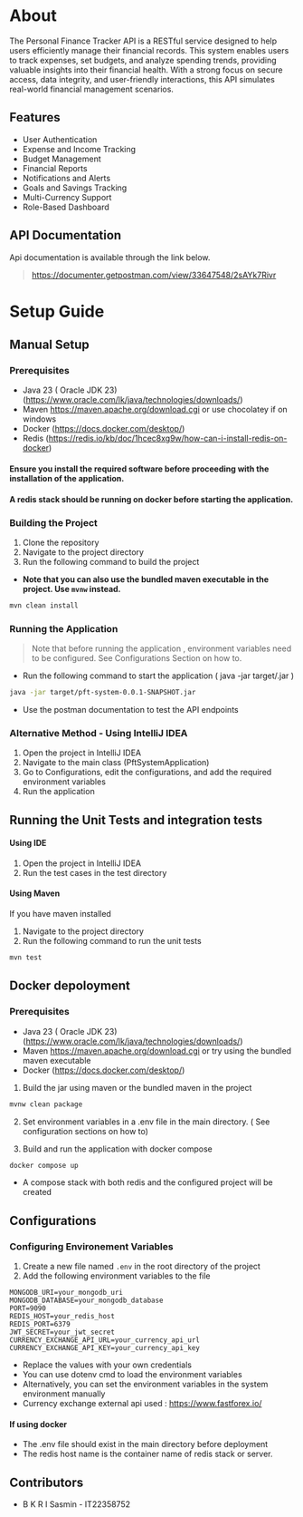# About

The Personal Finance Tracker API is a RESTful service designed to help users efficiently manage their financial records. 
This system enables users to track expenses, set budgets, and analyze spending trends, providing valuable insights into their financial health.
With a strong focus on secure access, data integrity, and user-friendly interactions, this API simulates real-world financial management scenarios. 

## Features
- User Authentication
- Expense and Income Tracking
- Budget Management
- Financial Reports
- Notifications and Alerts
- Goals and Savings Tracking
- Multi-Currency Support 
- Role-Based Dashboard 

## API Documentation
Api documentation is available through the link below.
> https://documenter.getpostman.com/view/33647548/2sAYk7Rivr

# Setup Guide
## Manual Setup
### Prerequisites
- Java 23 ( Oracle JDK 23) (https://www.oracle.com/lk/java/technologies/downloads/)
- Maven https://maven.apache.org/download.cgi or use chocolatey if on windows
- Docker (https://docs.docker.com/desktop/)
- Redis (https://redis.io/kb/doc/1hcec8xg9w/how-can-i-install-redis-on-docker)

#### Ensure you install the required software before proceeding with the installation of the application.
#### A redis stack should be running on docker before starting the application.

### Building the Project
1. Clone the repository
2. Navigate to the project directory
3. Run the following command to build the project

- **Note that you can also use the bundled maven executable in the project. Use `mvnw` instead.**
```bash
mvn clean install
```

### Running the Application
> Note that before running the application , environment variables need to be configured.
> See Configurations Section on how to.
- Run the following command to start the application ( java -jar target/<fileName>.jar )
```bash
java -jar target/pft-system-0.0.1-SNAPSHOT.jar
```
- Use the postman documentation to test the API endpoints

### Alternative Method - Using IntelliJ IDEA
1. Open the project in IntelliJ IDEA
2. Navigate to the main class (PftSystemApplication)
3. Go to Configurations, edit the configurations, and add the required environment variables
4. Run the application

## Running the Unit Tests and integration tests

#### Using IDE
1. Open the project in IntelliJ IDEA
2. Run the test cases in the test directory

#### Using Maven

If you have maven installed 

1. Navigate to the project directory
2. Run the following command to run the unit tests
```bash
mvn test
```

## Docker depoloyment

### Prerequisites
- Java 23 ( Oracle JDK 23) (https://www.oracle.com/lk/java/technologies/downloads/)
- Maven https://maven.apache.org/download.cgi or try using the bundled maven executable
- Docker (https://docs.docker.com/desktop/)


1. Build the jar using maven or the bundled maven in the project

```bash
mvnw clean package
```
2. Set environment variables in a .env file in the main directory. ( See configuration sections on how to)

3. Build and run the application with docker compose
```bash
docker compose up
```

- A compose stack with both redis and the configured project will be created

## Configurations

### Configuring Environement Variables
1. Create a new file named ``.env`` in the root directory of the project
2. Add the following environment variables to the file
```env
MONGODB_URI=your_mongodb_uri
MONGODB_DATABASE=your_mongodb_database
PORT=9090
REDIS_HOST=your_redis_host
REDIS_PORT=6379
JWT_SECRET=your_jwt_secret
CURRENCY_EXCHANGE_API_URL=your_currency_api_url
CURRENCY_EXCHANGE_API_KEY=your_currency_api_key
```
- Replace the values with your own credentials
- You can use dotenv cmd to load the environment variables
- Alternatively, you can set the environment variables in the system environment manually
- Currency exchange external api used : https://www.fastforex.io/

#### If using docker 
- The .env file should exist in the main directory before deployment
- The redis host name is the container name of redis stack or server.


## Contributors
- B K R I Sasmin - IT22358752

